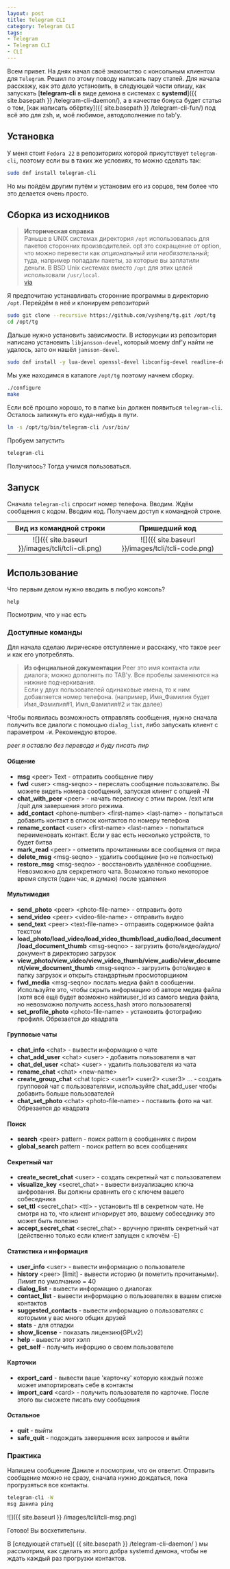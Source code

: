 ```yaml
---
layout: post
title: Telegram CLI
category: Telegram CLI
tags:
- Telegram
- Telegram CLI
- CLI
---
```


Всем привет. На днях начал своё знакомство с консольным клиентом для `Telegram`. Решил по этому поводу написать пару статей.
Для начала расскажу, как это дело установить, в следующей части опишу, как запускать [**telegram-cli** в виде демона в системах с **systemd**]({{ site.basepath }} /telegram-cli-daemon/), а в качестве бонуса будет статья о том, [как написать обёртку]({{ site.basepath }} /telegram-cli-fun/) под всё это для zsh, и, моё любимое, автодополнение по tab'у.

## Установка
У меня стоит `Fedora 22` в репозиториях которой присутствует `telegram-cli`, поэтому если вы в таких же условиях, то можно сделать так:

~~~ bash
sudo dnf install telegram-cli
~~~

Но мы пойдём другим путём и установим его из сорцов, тем более что это делается очень просто.

## Сборка из исходников

> **Историческая справка**  
Раньше в UNIX системах директория `/opt` использовалась для пакетов сторонних производителей. opt это сокращение от option, что можно перевести как *опциональный* или *необязательный*; туда, например попадали пакеты, за которые вы заплатили деньги. В BSD Unix системах вместо `/opt` для этих целей использовали `/usr/local`.  
[via](https://stackoverflow.com/questions/12649355/what-does-opt-mean-as-in-the-opt-directory-is-it-an-abbreviation)

Я предпочитаю устанавливать сторонние программы в директорию `/opt`. Перейдём в неё и клонируем репозиторий

~~~ bash
sudo git clone --recursive https://github.com/vysheng/tg.git /opt/tg
cd /opt/tg
~~~

Дальше нужно установить зависимости. В исторукции из репозитория написано установить `libjansson-devel`, который моему dnf'у найти не удалось, зато он нашёл `jansson-devel`.

~~~ bash
sudo dnf install -y lua-devel openssl-devel libconfig-devel readline-devel libevent-devel jansson-devel python-devel
~~~

Мы уже находимся в каталоге `/opt/tg` поэтому начнем сборку.
~~~ bash
./configure
make
~~~

Если всё прошло хорошо, то в папке `bin` должен появиться `telegram-cli`. Осталось запихнуть его куда-нибудь в пути.
~~~ bash
ln -s /opt/tg/bin/telegram-cli /usr/bin/
~~~

Пробуем запустить

~~~ bash
telegram-cli
~~~
Получилось? Тогда учимся пользоваться.

## Запуск
Сначала `telegram-cli` спросит номер телефона. Вводим. Ждём сообщения с кодом. Вводим код. Получаем доступ к командной строке.


|Вид из командной строки                          | Пришедший код                                       |
|:-----------------------------------------------:|:---------------------------------------------------:|
|![]({{ site.baseurl }}/images/tcli/tcli-cli.png) | ![]({{ site.baseurl }}/images/tcli/tcli-code.png)   |

## Использование
Что первым делом нужно вводить в любую консоль?

~~~
help
~~~

Посмотрим, что у нас есть

### Доступные команды

Для начала сделаю лирическое отступление и расскажу, что такое `peer` и как его употреблять.
> **Из официальной документации**
Peer это имя контакта или диалога; можно дополнять по TAB'у. Все пробелы заменяются на нижние подчеркивания.  
Если у двух пользователей одинаковые имена, то к ним добавляется номер телефона. (например, Имя\_Фамилия будет Имя\_Фамилия#1, Имя_Фамилия#2 и так далее)

Чтобы появилась возможность отправлять сообщения, нужно сначала получить все диалоги с помощью `dialog_list`, либо запускать клиент с параметром `-W`. Рекомендую второе.

*peer я оставлю без перевода и буду писать пир*

#### Общение

* **msg** \<peer\> Text - отправить сообщение пиру
* **fwd** \<user\> \<msg-seqno\> - переслать сообщение пользователю. Вы можете видеть номера сообщений, запуская клиент с опцией -N
* **chat\_with_peer** \<peer\> - начать переписку с этим пиром. /exit или /quit для завершения этого режима.
* **add_contact** \<phone-number\> \<first-name\> \<last-name\> - попытаться добавить контакт в список контактов по номеру телефона
* **rename_contact** \<user\> \<first-name\> \<last-name\> - попытаться переименовать контакт. Если у вас есть несколько устройств, то будет битва
* **mark_read** \<peer\> - отметить прочитанными все сообщения от пира
* **delete_msg** \<msg-seqno\> - удалить сообщение (но не полностью)
* **restore_msg** \<msg-seqno\> - восстановить удалённое сообщение. Невозможно для серкретного чата. Возможно только некоторое время спустя (один час, я думаю) после удаления

#### Мультимедия

* **send_photo** \<peer\> \<photo-file-name\> - отправить фото
* **send_video** \<peer\> \<video-file-name\> - отправить видео
* **send_text** \<peer\> \<text-file-name> - отправить содержимое файла текстом
* **load\_photo/load\_video/load\_video\_thumb/load\_audio/load\_document/load\_document_thumb** \<msg-seqno\> - загрузить фото/видео/аудио/документ в директорию загрузок
* **view\_photo/view\_video/view\_video\_thumb/view\_audio/view\_document/view\_document_thumb** \<msg-seqno\> - загрузить фото/видео в папку загрузок и открыть стандартным просмоторщиком
* **fwd\_media** \<msg-seqno\> послать медиа файл в сообщении. Используйте это, чтобы скрыть информацию об авторе медиа файла (хотя всё ещё будет возможно найтиuser\_id из самого медиа файла, но невозможно получить access_hash этого пользователя)
* **set\_profile_photo** \<photo-file-name\> - установить фотографию профиля. Обрезается до квадрата


#### Групповые чаты

* **chat_info** \<chat\> - вывести информацию о чате
* **chat\_add_user** \<chat\> \<user\> - добавить пользователя в чат
* **chat\_del_user** \<chat\> \<user\> - удалить пользователя из чата
* **rename\_chat** \<chat\> \<new-name\>
* **create\_group\_chat** \<chat topic\> \<user1\> \<user2\> \<user3\> ... -  создать групповой чат с пользователями, используйте chat\_add_user чтобы добавить больше пользователей
* **chat\_set_photo** \<chat\> \<photo-file-name\> - поставить фото на чат. Обрезается до квадрата

#### Поиск

* **search** \<peer\> pattern - поиск pattern в сообщениях с пиром
* **global_search** pattern - поиск pattern во всех сообщениях

#### Секретный чат

* **create\_secret_chat** \<user\> - создать секретный чат с пользователем
* **visualize_key** \<secret_chat\> - вывести визуализацию ключа шифрования. Вы должны сравнить его с ключем вашего собеседника
* **set_ttl** \<secret_chat\> \<ttl\> - установить ttl в секретном чате. Не смотря на то, что клиент игнорирует это, вашему собеседнику это может быть полезно
* **accept\_secret_chat** \<secret_chat\> - вручную принять секретный чат (действенно только если клиент запущен с ключём -E)

#### Статистика и информация

* **user_info** \<user\> - вывести информацию о пользователе
* **history** \<peer\> [limit] - вывести историю (и пометить прочитаными). Лимит по умолчанию = 40
* **dialog_list** - вывести информацию о диалогах
* **contact_list** - вывести информацию о пользователях в вашем списке контактов
* **suggested_contacts** - вывести информацию о пользователях с которыми у вас много общих друзей
* **stats** - для отладки
* **show_license** - показать лицензию(GPLv2)
* **help** - вывести этот хэлп
* **get_self** - получить инфорцию о своем пользователе

#### Карточки
* **export_card** - вывести ваше 'карточку' которую каждый позже может импортировать себе в контакты
* **import_card** \<card\> - получить пользователя по карточке. После этого вы сможете писать ему сообщения

#### Остальное
* **quit** - выйти
* **safe_quit** - подождать завершения всех запросов и выйти

### Практика

Напишем сообщение Даниле и посмотрим, что он ответит. Отправить сообщение можно не сразу, сначала нужно дождаться, пока прогрузяться все контакты.

~~~ bash
telegram-cli -W
msg Данила ping
~~~

![]({{ site.baseurl }} /images/tcli/tcli-msg.png)

Готово! Вы восхетительны.  

В [следующей статье]( {{ site.basepath }} /telegram-cli-daemon/ ) мы рассмотрим, как сделать из этого добра systemd демона, чтобы не ждать каждый раз прогрузки контактов.
